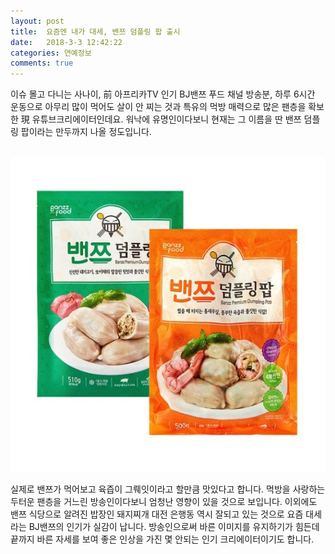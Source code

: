 ```yaml
---
layout: post
title:  요즘엔 내가 대세, 밴쯔 덤플링 팝 출시
date:   2018-3-3 12:42:22
categories: 연예정보
comments: true
---
```




<p>이슈 몰고 다니는 사나이, 前 아프리카TV 인기 BJ밴쯔 푸드 채널 방송분, 하루 6시간 운동으로 아무리 많이 먹어도 살이 안 찌는 것과 특유의 먹방 매력으로 많은 팬층을 확보한&nbsp;現 유튜브크리에이터인데요. 워낙에 유명인이다보니 현재는 그 이름을 딴 밴쯔 덤플링 팝이라는 만두까지 나올 정도입니다.

<br><img class="image" src="/images/45634564.png" alt=""/><br>


실제로 밴쯔가 먹어보고 육즙이 그뤠잇이라고 할만큼 맛있다고 합니다. 먹방을 사랑하는 두터운 팬층을 거느린 방송인이다보니 엄청난 영향이 있을 것으로 보입니다. 이외에도 밴쯔 식당으로 알려진 밥장인 돼지찌개 대전 은행동 역시 잘되고 있는 것으로 요즘 대세라는 BJ밴쯔의 인기가 실감이 납니다. 방송인으로써 바른 이미지를 유지하기가 힘든데 끝까지 바른 자세를 보여 좋은 인상을 가진 몇 안되는 인기 크리에이터이기도 합니다.<br></p>